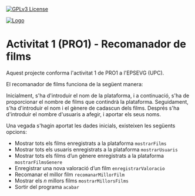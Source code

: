 [![GPLv3 License](https://img.shields.io/badge/License-GPL%20v3-yellow.svg)](https://opensource.org/licenses/)

[![Logo](https://camo.githubusercontent.com/824ab59f0f7eff5585ea26cb01600b956575c85b87824e362738a74cd52c0c06/68747470733a2f2f7777772e7570632e6564752f636f6d756e69636163696f2f63612f6964656e74697461742f646573636172726567612d6172786975732d677261666963732f666974786572732d6d617263612d7072696e636970616c2f7570632d706f73697469752d70333030352e706e67)](https://www.upc.edu/ca)

# Activitat 1 (PRO1) - Recomanador de films

Aquest projecte conforma l'activitat 1 de PRO1 a l'EPSEVG (UPC).

El recomanador de films funciona de la següent manera:

Inicialment, s'ha d'introduir el nom de la plataforma, i a continuació, s'ha de proporcionar el nombre de films que contindrà la plataforma. Seguidament, s'ha d'introduir el nom i el gènere de cadascun dels films. Després s'ha d'introduir el nombre d'usuaris a afegir, i aportar els seus noms.

Una vegada s'hagin aportat les dades inicials, existeixen les següents opcions:

- Mostrar tots els films enregistrats a la plataforma ```mostrarFilms```
- Mostrar tots els usuaris enregistrats a la plataforma ```mostrarUsuaris```
- Mostrar tots els films d’un gènere enregistrats a la plataforma ```mostrarFilmsGenere```
- Enregistrar una nova valoració d’un film ```enregistrarValoracio```
- Recomanar el millor film ```recomanarMillorFilm```
- Mostrar els _n_ millors films ```mostrarMillorsFilms```
- Sortir del programa ```acabar```
